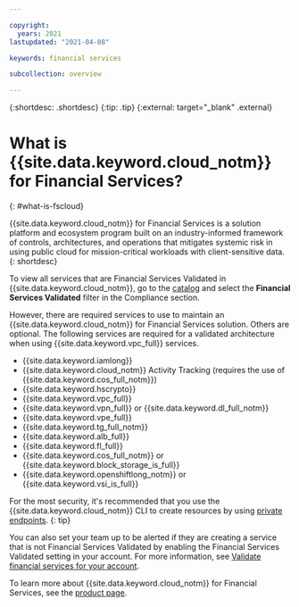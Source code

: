 ```yaml
---

copyright:
  years: 2021
lastupdated: "2021-04-08"

keywords: financial services 

subcollection: overview

---
```


{:shortdesc: .shortdesc}
{:tip: .tip}
{:external: target="_blank" .external}

# What is {{site.data.keyword.cloud_notm}} for Financial Services?
{: #what-is-fscloud}

{{site.data.keyword.cloud_notm}} for Financial Services is a solution platform and ecosystem program built on an industry-informed framework of controls, architectures, and operations that mitigates systemic risk in using public cloud for mission-critical workloads with client-sensitive data.
{: shortdesc}

To view all services that are Financial Services Validated in {{site.data.keyword.cloud_notm}}, go to the [catalog](https://cloud.ibm.com/catalog?search=label%3Afs_ready#services) and select the **Financial Services Validated** filter in the Compliance section.

However, there are required services to use to maintain an {{site.data.keyword.cloud_notm}} for Financial Services solution. Others are optional. The following services are required for a validated architecture when using {{site.data.keyword.vpc_full}} services. 
* {{site.data.keyword.iamlong}}
* {{site.data.keyword.cloud_notm}} Activity Tracking (requires the use of {{site.data.keyword.cos_full_notm}})
* {{site.data.keyword.hscrypto}}
* {{site.data.keyword.vpc_full}}
* {{site.data.keyword.vpn_full}} or {{site.data.keyword.dl_full_notm}}
* {{site.data.keyword.vpe_full}}
* {{site.data.keyword.tg_full_notm}}
* {{site.data.keyword.alb_full}}
* {{site.data.keyword.fl_full}}
* {{site.data.keyword.cos_full_notm}} or {{site.data.keyword.block_storage_is_full}}
* {{site.data.keyword.openshiftlong_notm}} or {{site.data.keyword.vsi_is_full}}

For the most security, it's recommended that you use the {{site.data.keyword.cloud_notm}} CLI to create resources by using [private endpoints](/docs/cli?topic=cli-service-connection).
{: tip}

You can also set your team up to be alerted if they are creating a service that is not Financial Services Validated by enabling the Financial Services Validated setting in your account. For more information, see [Validate financial services for your account](/docs/account?topic=account-enabling-fs-validated).

To learn more about {{site.data.keyword.cloud_notm}} for Financial Services, see the [product page](https://www.ibm.com/cloud/financial-services).
